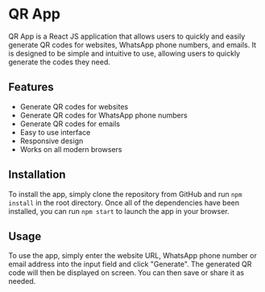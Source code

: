 # QR App

QR App is a React JS application that allows users to quickly and easily generate QR codes for websites, WhatsApp phone numbers, and emails. It is designed to be simple and intuitive to use, allowing users to quickly generate the codes they need.

## Features 
- Generate QR codes for websites 
- Generate QR codes for WhatsApp phone numbers 
- Generate QR codes for emails 
- Easy to use interface 
- Responsive design 
- Works on all modern browsers 

 ## Installation 

 To install the app, simply clone the repository from GitHub and run `npm install` in the root directory. Once all of the dependencies have been installed, you can run `npm start` to launch the app in your browser.

 ## Usage 

 To use the app, simply enter the website URL, WhatsApp phone number or email address into the input field and click "Generate". The generated QR code will then be displayed on screen. You can then save or share it as needed.

